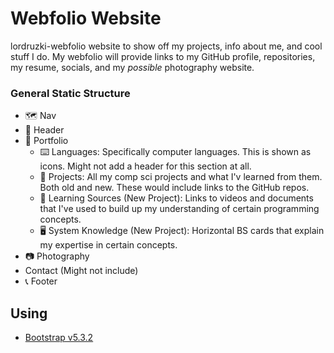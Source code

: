 Webfolio Website
==========
lordruzki-webfolio website to show off my projects, info about me, and cool stuff I do. My webfolio will provide links to my GitHub profile, repositories, my resume, socials, and my *possible* photography website.

### General Static Structure
- 🗺️ Nav
- 🤵 Header
- 📁 Portfolio 
    - ⌨️ Languages: Specifically computer languages. This is shown as icons. Might not add a header for this section at all.
    - 📐 Projects: All my comp sci projects and what I'v learned from them. Both old and new. These would include links to the GitHub repos.
    - 📖 Learning Sources (New Project): Links to videos and documents that I've used to build up my understanding of certain programming concepts.
    - 🖥️ System Knowledge (New Project): Horizontal BS cards that explain my expertise in certain concepts.
- 📷 Photography
- Contact (Might not include)
- 📞 Footer

## Using
- [Bootstrap v5.3.2](https://getbootstrap.com/docs/5.3/getting-started/introduction/)
